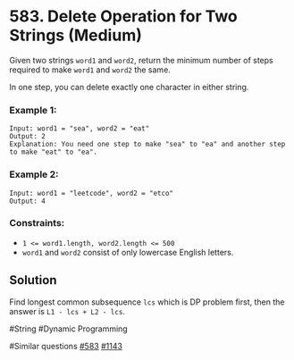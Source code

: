 # 583. Delete Operation for Two Strings (Medium)

Given two strings `word1` and `word2`, return the minimum number of steps required to make `word1` and `word2` the same.

In one step, you can delete exactly one character in either string.

### Example 1:

```
Input: word1 = "sea", word2 = "eat"
Output: 2
Explanation: You need one step to make "sea" to "ea" and another step to make "eat" to "ea".
```

### Example 2:

```
Input: word1 = "leetcode", word2 = "etco"
Output: 4
```

### Constraints:

- `1 <= word1.length, word2.length <= 500`
- `word1` and `word2` consist of only lowercase English letters.

## Solution

Find longest common subsequence `lcs` which is DP problem first, then the answer is `L1 - lcs + L2 - lcs`.

#String #Dynamic Programming

#Similar questions [#583](../p583m/README.md) [#1143](../pr1143m/README.md)
